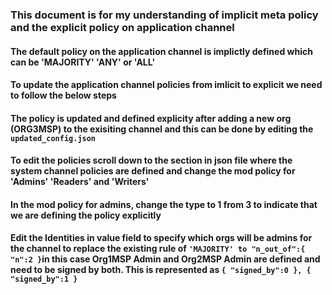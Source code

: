 ### This document is for my understanding of implicit meta policy and the explicit policy on application channel

#### The default policy on the application channel is implictly defined which can be 'MAJORITY' 'ANY' or 'ALL'

#### To update the application channel policies from imlicit to explicit we need to follow the below steps

#### The policy is updated and defined explicity after adding a new org (ORG3MSP) to the exisiting channel and this can be done by editing the ``` updated_config.json ```

#### To edit the policies scroll down to the section in json file where the system channel policies are defined and change the mod policy for 'Admins' 'Readers' and 'Writers'

#### In the mod policy for admins, change the type to 1 from 3 to indicate that we are defining the policy explicitly

#### Edit the Identities in value field to specify which orgs will be admins for the channel to replace the existing rule of ``` 'MAJORITY' to "n_out_of":{ "n":2 } ```in this case Org1MSP Admin and Org2MSP Admin are defined and need to be signed by both. This is represented as ``` { "signed_by":0 }, { "signed_by":1 } ```
